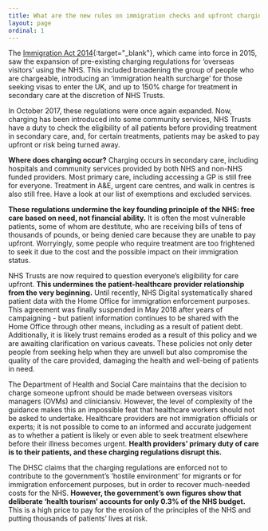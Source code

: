 ```yaml
---
title: What are the new rules on immigration checks and upfront charging?
layout: page
ordinal: 1
---
```


The [Immigration Act 2014](http://www.legislation.gov.uk/ukpga/2014/22/pdfs/ukpga_20140022_en.pdf){:target="_blank"}, which came into force in 2015, saw the expansion of pre-existing charging regulations for ‘overseas visitors’ using the NHS. This included broadening the group of people who are chargeable, introducing an ‘immigration health surcharge’ for those seeking visas to enter the UK, and up to 150% charge for treatment in secondary care at the discretion of NHS Trusts.

In October 2017, these regulations were once again expanded. Now, charging has been introduced into some community services, NHS Trusts have a duty to check the eligibility of all patients before providing treatment in secondary care, and, for certain treatments, patients may be asked to pay upfront or risk being turned away.

**Where does charging occur?** Charging occurs in secondary care, including hospitals and community services provided by both NHS and non-NHS funded providers. Most primary care, including accessing a GP is still free for everyone. Treatment in A&E, urgent care centres, and walk in centres is also still free. Have a look at our list of exemptions and excluded services.

**These regulations undermine the key founding principle of the NHS: free care based on need, not financial ability.** It is often the most vulnerable patients, some of whom are destitute, who are receiving bills of tens of thousands of pounds, or being denied care because they are unable to pay upfront. Worryingly, some people who require treatment are too frightened to seek it due to the cost and the possible impact on their immigration status.

NHS Trusts are now required to question everyone’s eligibility for care upfront. **This undermines the patient-healthcare provider relationship from the very beginning.** Until recently, NHS Digital systematically shared patient data with the Home Office for immigration enforcement purposes. This agreement was finally suspended in May 2018 after years of campaigning - but patient information continues to be shared with the Home Office through other means, including as a result of patient debt. Additionally, it is likely trust remains eroded as a result of this policy and we are awaiting clarification on various caveats.  These policies not only deter people from seeking help when they are unwell but also compromise the quality of the care provided, damaging the health and well-being of patients in need.

The Department of Health and Social Care maintains that the decision to charge someone upfront should be made between overseas visitors managers (OVMs) and cliniciansiv. However, the level of complexity of the guidance makes this an impossible feat that healthcare workers should not be asked to undertake. Healthcare providers are not immigration officials or experts; it is not possible to come to an informed and accurate judgement as to whether a patient is likely or even able to seek treatment elsewhere before their illness becomes urgent. **Health providers’ primary duty of care is to their patients, and these charging regulations disrupt this.**

The DHSC claims that the charging regulations are enforced not to contribute to the government’s ‘hostile environment’ for migrants or for immigration enforcement purposes, but in order to recover much-needed costs for the NHS. **However, the government’s own figures show that deliberate ‘health tourism’ accounts for only 0.3% of the NHS budget.** This is a high price to pay for the erosion of the principles of the NHS and putting thousands of patients’ lives at risk.

